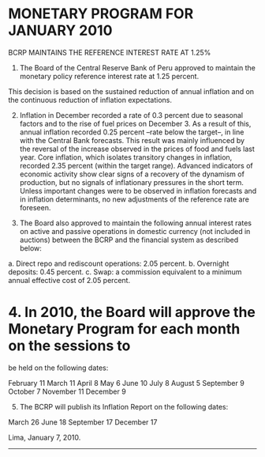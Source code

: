 # MONETARY PROGRAM FOR JANUARY 2010
 BCRP MAINTAINS THE REFERENCE INTEREST RATE AT 1.25%

1. The Board of the Central Reserve Bank of Peru approved to maintain the monetary
policy reference interest rate at 1.25 percent.

This decision is based on the sustained reduction of annual inflation and on the
continuous reduction of inflation expectations.

2. Inflation in December recorded a rate of 0.3 percent due to seasonal factors and to the
rise of fuel prices on December 3. As a result of this, annual inflation recorded 0.25
percent –rate below the target–, in line with the Central Bank forecasts. This result was
mainly influenced by the reversal of the increase observed in the prices of food and fuels
last year. Core inflation, which isolates transitory changes in inflation, recorded 2.35
percent (within the target range). Advanced indicators of economic activity show clear
signs of a recovery of the dynamism of production, but no signals of inflationary
pressures in the short term. Unless important changes were to be observed in inflation
forecasts and in inflation determinants, no new adjustments of the reference rate are
foreseen.

3. The Board also approved to maintain the following annual interest rates on active and
passive operations in domestic currency (not included in auctions) between the BCRP
and the financial system as described below:

a. Direct repo and rediscount operations: 2.05 percent.
b. Overnight deposits: 0.45 percent.
c. Swap: a commission equivalent to a minimum annual effective cost of 2.05
percent.

# 4. In 2010, the Board will approve the Monetary Program for each month on the sessions to
be held on the following dates:

February 11 March 11 April 8 May 6
June 10 July 8 August 5 September 9
October 7 November 11 December 9

5. The BCRP will publish its Inflation Report on the following dates:

March 26 June 18 September 17 December 17

Lima, January 7, 2010.


-----

